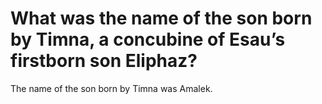 # What was the name of the son born by Timna, a concubine of Esau’s firstborn son Eliphaz?

The name of the son born by Timna was Amalek.
